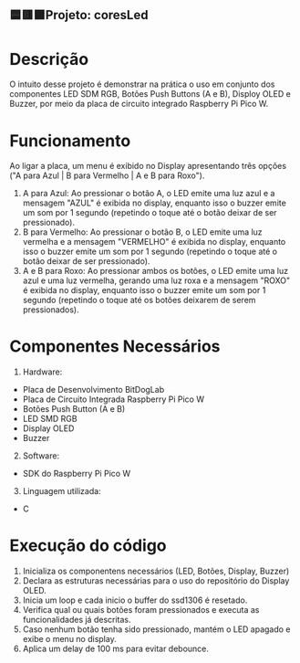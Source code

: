 ## 🟦🟥🟪Projeto: coresLed
# Descrição
O intuito desse projeto é demonstrar na prática o uso em conjunto dos componentes LED SDM RGB, Botões Push Buttons (A e B), Disploy OLED e Buzzer, por meio da placa de circuito integrado Raspberry Pi Pico W.
# Funcionamento
Ao ligar a placa, um menu é exibido no Display apresentando três opções ("A para Azul | B para Vermelho | A e B para Roxo").
1) A para Azul:
   Ao pressionar o botão A, o LED emite uma luz azul e a mensagem "AZUL" é exibida no display, enquanto isso o buzzer emite um som por 1 segundo (repetindo o toque até o botão deixar de ser pressionado).
2) B para Vermelho:
   Ao pressionar o botão B, o LED emite uma luz vermelha e a mensagem "VERMELHO" é exibida no display, enquanto isso o buzzer emite um som por 1 segundo (repetindo o toque até o botão deixar de ser pressionado).
3) A e B para Roxo:
   Ao pressionar ambos os botões, o LED emite uma luz azul e uma luz vermelha, gerando uma luz roxa e a mensagem "ROXO" é exibida no display, enquanto isso o buzzer emite um som por 1 segundo (repetindo o toque até os botões deixarem de serem pressionados).
# Componentes Necessários
1) Hardware:
- Placa de Desenvolvimento BitDogLab
- Placa de Circuito Integrada Raspberry Pi Pico W
- Botões Push Button (A e B)
- LED SMD RGB
- Display OLED
- Buzzer
2) Software:
- SDK do Raspberry Pi Pico W
3) Linguagem utilizada:
- C
# Execução do código
1) Inicializa os componentens necessários (LED, Botões, Display, Buzzer)
2) Declara as estruturas necessárias para o uso do repositório do Display OLED.
3) Inicia um loop e cada inicio o buffer do ssd1306 é resetado.
4) Verifica qual ou quais botões foram pressionados e executa as funcionalidades já descritas.
5) Caso nenhum botão tenha sido pressionado, mantém o LED apagado e exibe o menu no display.
6) Aplica um delay de 100 ms para evitar debounce.

